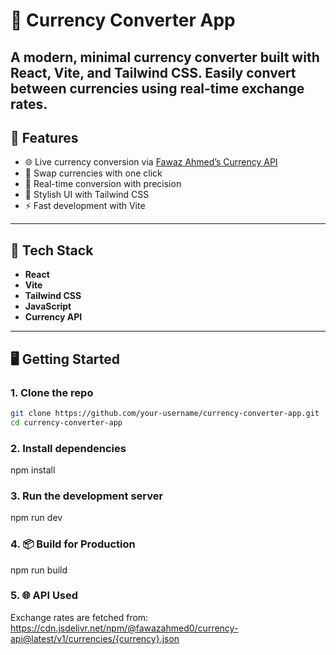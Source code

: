 # 💱 Currency Converter App
A modern, minimal currency converter built with **React**, **Vite**, and **Tailwind CSS**. Easily convert between currencies using real-time exchange rates.
---
## 🚀 Features
- 🌐 Live currency conversion via [Fawaz Ahmed’s Currency API](https://github.com/fawazahmed0/currency-api)
- 🔄 Swap currencies with one click
- 🎯 Real-time conversion with precision
- 💅 Stylish UI with Tailwind CSS
- ⚡ Fast development with Vite
---
## 🧰 Tech Stack
- **React**
- **Vite**
- **Tailwind CSS**
- **JavaScript**
- **Currency API**
---
## 🖥️ Getting Started
### 1. Clone the repo
```bash
git clone https://github.com/your-username/currency-converter-app.git
cd currency-converter-app
```
### 2. Install dependencies
npm install
### 3. Run the development server
npm run dev
### 4. 📦 Build for Production
npm run build
### 5. 🌐 API Used
Exchange rates are fetched from:
https://cdn.jsdelivr.net/npm/@fawazahmed0/currency-api@latest/v1/currencies/{currency}.json
